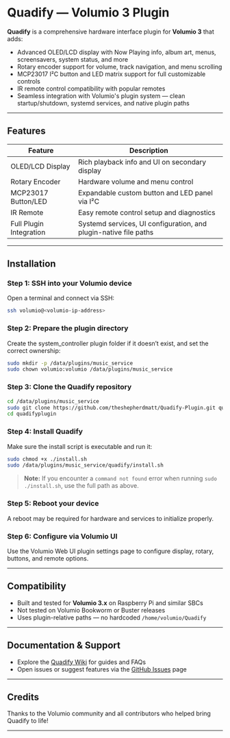 
# Quadify — Volumio 3 Plugin

**Quadify** is a comprehensive hardware interface plugin for **Volumio 3** that adds:

- Advanced OLED/LCD display with Now Playing info, album art, menus, screensavers, system status, and more
- Rotary encoder support for volume, track navigation, and menu scrolling
- MCP23017 I²C button and LED matrix support for full customizable controls
- IR remote control compatibility with popular remotes
- Seamless integration with Volumio's plugin system — clean startup/shutdown, systemd services, and native plugin paths

---

## Features

| Feature               | Description                                                       |
|-----------------------|-------------------------------------------------------------------|
| OLED/LCD Display      | Rich playback info and UI on secondary display                    |
| Rotary Encoder        | Hardware volume and menu control                                  |
| MCP23017 Button/LED   | Expandable custom button and LED panel via I²C                    |
| IR Remote             | Easy remote control setup and diagnostics                         |
| Full Plugin Integration | Systemd services, UI configuration, and plugin-native file paths |

---

## Installation

### Step 1: SSH into your Volumio device

Open a terminal and connect via SSH:

```bash
ssh volumio@<volumio-ip-address>
````

### Step 2: Prepare the plugin directory

Create the system\_controller plugin folder if it doesn’t exist, and set the correct ownership:

```bash
sudo mkdir -p /data/plugins/music_service
sudo chown volumio:volumio /data/plugins/music_service
```

### Step 3: Clone the Quadify repository

```bash
cd /data/plugins/music_service
sudo git clone https://github.com/theshepherdmatt/Quadify-Plugin.git quadifyplugin
cd quadifyplugin
```

### Step 4: Install Quadify

Make sure the install script is executable and run it:

```bash
sudo chmod +x ./install.sh
sudo /data/plugins/music_service/quadify/install.sh
```

> **Note:** If you encounter a `command not found` error when running `sudo ./install.sh`, use the full path as above.

### Step 5: Reboot your device

A reboot may be required for hardware and services to initialize properly.

### Step 6: Configure via Volumio UI

Use the Volumio Web UI plugin settings page to configure display, rotary, buttons, and remote options.

---

## Compatibility

* Built and tested for **Volumio 3.x** on Raspberry Pi and similar SBCs
* Not tested on Volumio Bookworm or Buster releases
* Uses plugin-relative paths — no hardcoded `/home/volumio/Quadify`

---

## Documentation & Support

* Explore the [Quadify Wiki](https://github.com/theshepherdmatt/Quadify-Plugin/wiki) for guides and FAQs
* Open issues or suggest features via the [GitHub Issues](https://github.com/theshepherdmatt/Quadify-Plugin/issues) page

---

## Credits

Thanks to the Volumio community and all contributors who helped bring Quadify to life!

---
